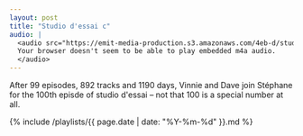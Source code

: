 ```yaml
---
layout: post
title: "Studio d'essai c"
audio: |
  <audio src="https://emit-media-production.s3.amazonaws.com/4eb-d/studio-dessai/{{ page.date | date: "%Y/%m/%d" }}/2200/{{ page.date | date: "%Y%m%d" }}2200_studio-dessai_64.m4a" controls>
  Your browser doesn't seem to be able to play embedded m4a audio.
  </audio>
---
```


After 99 episodes, 892 tracks and 1190 days, Vinnie and Dave join Stéphane for the 100th episde of studio d'essai – not that 100 is a special number at all.

 {% include /playlists/{{ page.date | date: "%Y-%m-%d" }}.md %}
